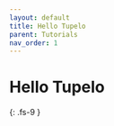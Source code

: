 ```yaml
---
layout: default
title: Hello Tupelo
parent: Tutorials
nav_order: 1
---
```


# Hello Tupelo
{: .fs-9 }
